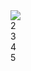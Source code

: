<script setup>
import { onMounted } from 'vue'

onMounted(() => {
    import('../index.js')
    import('./index.scss')
})
</script>

<div class="demo">
    <ea-carousel>
        <ea-carousel-item>
            <img src="https://tse2-mm.cn.bing.net/th/id/OIP-C.mH9YLFEL5YdVxJM82mjVJQAAAA?rs=1&pid=ImgDetMain" />
        </ea-carousel-item>
        <ea-carousel-item>
            <div>2</div>
        </ea-carousel-item>
        <ea-carousel-item>
            <div>3</div>
        </ea-carousel-item>
        <ea-carousel-item>
            <div>4</div>
        </ea-carousel-item>
        <ea-carousel-item>
            <div>5</div>
        </ea-carousel-item>
    </ea-carousel>
</div>
